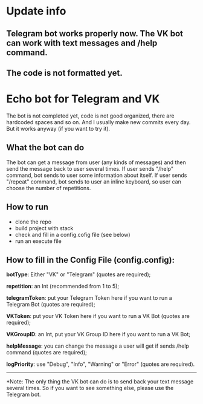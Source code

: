 # Update info
## Telegram bot works properly now. The VK bot can work with text messages and /help command.
## The code is not formatted yet.

# Echo bot for Telegram and VK 

<p> The bot is not completed yet, code is not good organized, there are hardcoded spaces and so on. And I usually make new commits every day.  But it works anyway (if you want to try it). </p>

## What the bot can do 

<p> The bot can get a message from user (any kinds of messages) and then send the message back to user several times. If user sends "/help" command, bot sends to user some information about itself. If user sends "/repeat" command, bot sends to user an inline keyboard, so user can choose the number of repetitions.</p>

## How to run

- clone the repo
- build project with stack
- check and fill in a config.cofig file (see below)
- run an execute file

## How to fill in the Config File (config.config):

<p><b>botType</b>: Either "VK" or "Telegram" (quotes are required); </p>
<p><b>repetition</b>: an Int (recommended from 1 to 5);</p>
<p><b>telegramToken</b>: put your Telegram Token here if you want to run a Telegram Bot (quotes are required);</p>
<p><b>VKToken</b>: put your VK Token here if you want to run a VK Bot  (quotes are required);</p>
<p><b>VKGroupID</b>: an Int, put your VK Group ID here if you want to run a VK Bot;</p>
<p><b>helpMessage</b>: you can change the message a user will get if sends /help command (quotes are required);</p>
<p><b>logPriority</b>: use "Debug", "Info", "Warning" or "Error" (quotes are required).</p>

---
*Note:
The only thing the VK bot can do is to send back your text message several times. 
So if you want to see something else, please use the Telegram bot.


